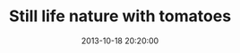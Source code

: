 ---
layout: post
title:  "Still life nature with tomatoes"
date:   2013-10-18 20:20:00
categories: ['oil']
image: oil/stillLifeNatureWithTomatoes.jpg
image_width: 500
image_height: 667
---